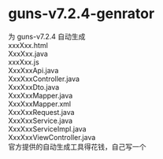 # guns-v7.2.4-genrator
 为 guns-v7.2.4 自动生成  
xxxXxx.html  
XxxXxx.java  
xxxXxx.js  
XxxXxxApi.java  
XxxXxxController.java  
XxxXxxDto.java  
XxxXxxMapper.java  
XxxXxxMapper.xml  
XxxXxxRequest.java  
XxxXxxService.java  
XxxXxxServiceImpl.java  
XxxXxxViewController.java  
官方提供的自动生成工具得花钱，自己写一个
